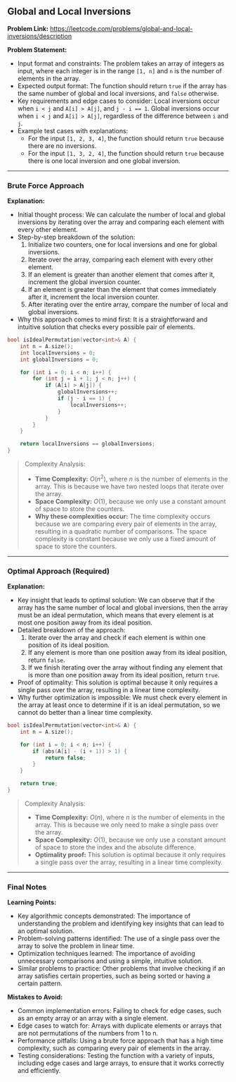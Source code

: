 ## Global and Local Inversions
**Problem Link:** https://leetcode.com/problems/global-and-local-inversions/description

**Problem Statement:**
- Input format and constraints: The problem takes an array of integers as input, where each integer is in the range `[1, n]` and `n` is the number of elements in the array.
- Expected output format: The function should return `true` if the array has the same number of global and local inversions, and `false` otherwise.
- Key requirements and edge cases to consider: Local inversions occur when `i < j` and `A[i] > A[j]`, and `j - i == 1`. Global inversions occur when `i < j` and `A[i] > A[j]`, regardless of the difference between `i` and `j`.
- Example test cases with explanations:
  - For the input `[1, 2, 3, 4]`, the function should return `true` because there are no inversions.
  - For the input `[1, 3, 2, 4]`, the function should return `true` because there is one local inversion and one global inversion.

---

### Brute Force Approach

**Explanation:**
- Initial thought process: We can calculate the number of local and global inversions by iterating over the array and comparing each element with every other element.
- Step-by-step breakdown of the solution:
  1. Initialize two counters, one for local inversions and one for global inversions.
  2. Iterate over the array, comparing each element with every other element.
  3. If an element is greater than another element that comes after it, increment the global inversion counter.
  4. If an element is greater than the element that comes immediately after it, increment the local inversion counter.
  5. After iterating over the entire array, compare the number of local and global inversions.
- Why this approach comes to mind first: It is a straightforward and intuitive solution that checks every possible pair of elements.

```cpp
bool isIdealPermutation(vector<int>& A) {
    int n = A.size();
    int localInversions = 0;
    int globalInversions = 0;

    for (int i = 0; i < n; i++) {
        for (int j = i + 1; j < n; j++) {
            if (A[i] > A[j]) {
                globalInversions++;
                if (j - i == 1) {
                    localInversions++;
                }
            }
        }
    }

    return localInversions == globalInversions;
}
```

> Complexity Analysis:
> - **Time Complexity:** $O(n^2)$, where $n$ is the number of elements in the array. This is because we have two nested loops that iterate over the array.
> - **Space Complexity:** $O(1)$, because we only use a constant amount of space to store the counters.
> - **Why these complexities occur:** The time complexity occurs because we are comparing every pair of elements in the array, resulting in a quadratic number of comparisons. The space complexity is constant because we only use a fixed amount of space to store the counters.

---

### Optimal Approach (Required)

**Explanation:**
- Key insight that leads to optimal solution: We can observe that if the array has the same number of local and global inversions, then the array must be an ideal permutation, which means that every element is at most one position away from its ideal position.
- Detailed breakdown of the approach:
  1. Iterate over the array and check if each element is within one position of its ideal position.
  2. If any element is more than one position away from its ideal position, return `false`.
  3. If we finish iterating over the array without finding any element that is more than one position away from its ideal position, return `true`.
- Proof of optimality: This solution is optimal because it only requires a single pass over the array, resulting in a linear time complexity.
- Why further optimization is impossible: We must check every element in the array at least once to determine if it is an ideal permutation, so we cannot do better than a linear time complexity.

```cpp
bool isIdealPermutation(vector<int>& A) {
    int n = A.size();

    for (int i = 0; i < n; i++) {
        if (abs(A[i] - (i + 1)) > 1) {
            return false;
        }
    }

    return true;
}
```

> Complexity Analysis:
> - **Time Complexity:** $O(n)$, where $n$ is the number of elements in the array. This is because we only need to make a single pass over the array.
> - **Space Complexity:** $O(1)$, because we only use a constant amount of space to store the index and the absolute difference.
> - **Optimality proof:** This solution is optimal because it only requires a single pass over the array, resulting in a linear time complexity.

---

### Final Notes

**Learning Points:**
- Key algorithmic concepts demonstrated: The importance of understanding the problem and identifying key insights that can lead to an optimal solution.
- Problem-solving patterns identified: The use of a single pass over the array to solve the problem in linear time.
- Optimization techniques learned: The importance of avoiding unnecessary comparisons and using a simple, intuitive solution.
- Similar problems to practice: Other problems that involve checking if an array satisfies certain properties, such as being sorted or having a certain pattern.

**Mistakes to Avoid:**
- Common implementation errors: Failing to check for edge cases, such as an empty array or an array with a single element.
- Edge cases to watch for: Arrays with duplicate elements or arrays that are not permutations of the numbers from 1 to n.
- Performance pitfalls: Using a brute force approach that has a high time complexity, such as comparing every pair of elements in the array.
- Testing considerations: Testing the function with a variety of inputs, including edge cases and large arrays, to ensure that it works correctly and efficiently.